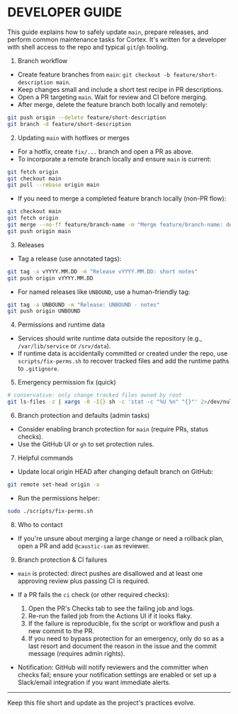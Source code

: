 DEVELOPER GUIDE
===============

This guide explains how to safely update `main`, prepare releases, and perform common maintenance tasks for Cortex. It's written for a developer with shell access to the repo and typical `git`/`gh` tooling.

1) Branch workflow

- Create feature branches from `main`: `git checkout -b feature/short-description main`.
- Keep changes small and include a short test recipe in PR descriptions.
- Open a PR targeting `main`. Wait for review and CI before merging.
- After merge, delete the feature branch both locally and remotely:

```bash
git push origin --delete feature/short-description
git branch -d feature/short-description
```

2) Updating `main` with hotfixes or merges

- For a hotfix, create `fix/...` branch and open a PR as above.
- To incorporate a remote branch locally and ensure `main` is current:

```bash
git fetch origin
git checkout main
git pull --rebase origin main
```

- If you need to merge a completed feature branch locally (non-PR flow):

```bash
git checkout main
git fetch origin
git merge --no-ff feature/branch-name -m "Merge feature/branch-name: description"
git push origin main
```

3) Releases

- Tag a release (use annotated tags):

```bash
git tag -a vYYYY.MM.DD -m "Release vYYYY.MM.DD: short notes"
git push origin vYYYY.MM.DD
```

- For named releases like `UNBOUND`, use a human-friendly tag:

```bash
git tag -a UNBOUND -m "Release: UNBOUND - notes"
git push origin UNBOUND
```

4) Permissions and runtime data

- Services should write runtime data outside the repository (e.g., `/var/lib/service` or `/srv/data`).
- If runtime data is accidentally committed or created under the repo, use `scripts/fix-perms.sh` to recover tracked files and add the runtime paths to `.gitignore`.

5) Emergency permission fix (quick)

```bash
# conservative: only change tracked files owned by root
git ls-files -z | xargs -0 -I{} sh -c 'stat -c "%U %n" "{}"' 2>/dev/null | awk '$1=="root" {print substr($0, index($0,$2))}' | sed 's/^\.\///' | sort -u | xargs -r -I{} sudo chown $(whoami):$(whoami) "{}"
```

6) Branch protection and defaults (admin tasks)

- Consider enabling branch protection for `main` (require PRs, status checks).
- Use the GitHub UI or `gh` to set protection rules.

7) Helpful commands

- Update local origin HEAD after changing default branch on GitHub:

```bash
git remote set-head origin -a
```

- Run the permissions helper:

```bash
sudo ./scripts/fix-perms.sh
```

8) Who to contact

- If you're unsure about merging a large change or need a rollback plan, open a PR and add `@caustic-sam` as reviewer.

9) Branch protection & CI failures

- `main` is protected: direct pushes are disallowed and at least one approving review plus passing CI is required.
- If a PR fails the `ci` check (or other required checks):
  1. Open the PR's Checks tab to see the failing job and logs.
  2. Re-run the failed job from the Actions UI if it looks flaky.
  3. If the failure is reproducible, fix the script or workflow and push a new commit to the PR.
  4. If you need to bypass protection for an emergency, only do so as a last resort and document the reason in the issue and the commit message (requires admin rights).

- Notification: GitHub will notify reviewers and the committer when checks fail; ensure your notification settings are enabled or set up a Slack/email integration if you want immediate alerts.

---

Keep this file short and update as the project's practices evolve.
